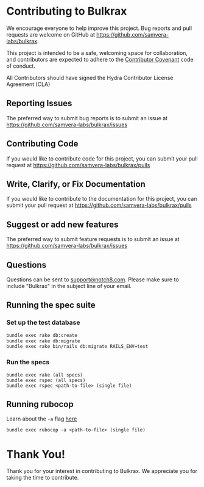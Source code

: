 # Contributing to Bulkrax

We encourage everyone to help improve this project.  Bug reports and pull requests are welcome on GitHub at https://github.com/samvera-labs/bulkrax.

This project is intended to be a safe, welcoming space for collaboration, and contributors are expected to adhere to the [Contributor Covenant](https://contributor-covenant.org) code of conduct.

All Contributors should have signed the Hydra Contributor License Agreement (CLA)

## Reporting Issues

The preferred way to submit bug reports is to submit an issue at https://github.com/samvera-labs/bulkrax/issues


## Contributing Code

If you would like to contribute code for this project, you can submit your pull request at https://github.com/samvera-labs/bulkrax/pulls


## Write, Clarify, or Fix Documentation

If you would like to contribute to the documentation for this project, you can submit your pull request at https://github.com/samvera-labs/bulkrax/pulls


## Suggest or add new features

The preferred way to submit feature requests is to submit an issue at https://github.com/samvera-labs/bulkrax/issues


## Questions

Questions can be sent to support@notch8.com. Please make sure to include "Bulkrax" in the subject line of your email.


## Running the spec suite
### Set up the test database
``` bash
bundle exec rake db:create
bundle exec rake db:migrate
bundle exec rake bin/rails db:migrate RAILS_ENV=test
```

### Run the specs
```
bundle exec rake (all specs)
bundle exec rspec (all specs)
bundle exec rspec <path-to-file> (single file)
```

## Running rubocop
Learn about the `-a` flag [here](https://docs.rubocop.org/rubocop/usage/basic_usage.html#auto-correcting-offenses)
```
bundle exec rubocop -a <path-to-file> (single file)
```
# Thank You!

Thank you for your interest in contributing to Bulkrax.  We appreciate you for taking the time to contribute.
